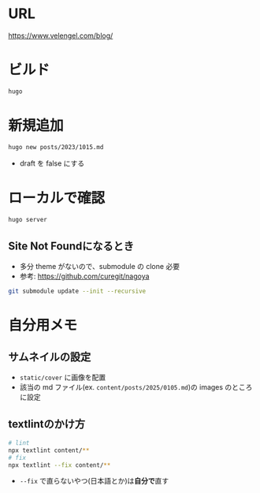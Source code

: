 # URL
https://www.velengel.com/blog/


# ビルド
```bash
hugo
```

# 新規追加
```bash
hugo new posts/2023/1015.md
```
* draft を false にする

# ローカルで確認
```bash
hugo server
```

## Site Not Foundになるとき
* 多分 theme がないので、submodule の clone 必要
* 参考: https://github.com/curegit/nagoya
```bash
git submodule update --init --recursive
```

# 自分用メモ

## サムネイルの設定
* `static/cover` に画像を配置
* 該当の md ファイル(ex. `content/posts/2025/0105.md`)の images のところに設定

## textlintのかけ方

```bash
# lint
npx textlint content/**
# fix
npx textlint --fix content/**
```
* `--fix` で直らないやつ(日本語とか)は**自分で**直す
